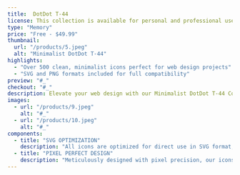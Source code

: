 ```yaml
---
title:  DotDot T-44
license: This collection is available for personal and professional use under this license. Redistribution or sale in original or modified forms is prohibited. Full license details available on request.
type: "Memory"
price: "Free - $49.99"
thumbnail:
  url: "/products/5.jpeg"
  alt: "Minimalist DotDot T-44"
highlights:
  - "Over 500 clean, minimalist icons perfect for web design projects"
  - "SVG and PNG formats included for full compatibility"
preview: "#_"
checkout: "#_"
description: Elevate your web design with our Minimalist DotDot T-44 Collection. Designed for clarity and simplicity, these icons cover various user interface elements, making them perfect for professional websites, apps, and platforms.
images:
  - url: "/products/9.jpeg"
    alt: "#_"
  - url: "/products/10.jpeg"
    alt: "#_"
components:
  - title: "SVG OPTIMIZATION"
    description: "All icons are optimized for direct use in SVG format, ensuring they scale perfectly without any loss of quality."
  - title: "PIXEL PERFECT DESIGN"
    description: "Meticulously designed with pixel precision, our icons look sharp on any screen size and resolution."
---
```

